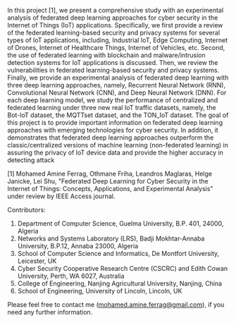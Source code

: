 In this project [1], we present a comprehensive study with an experimental analysis of federated deep learning approaches for cyber security in the Internet of Things (IoT) applications. Specifically, we first provide a review of the federated learning-based security and privacy systems for several types of IoT applications, including, Industrial IoT, Edge Computing, Internet of Drones, Internet of Healthcare Things, Internet of Vehicles, etc. Second, the use of federated learning with blockchain and malware/intrusion detection systems for IoT applications is discussed. Then, we review the vulnerabilities in federated learning-based security and privacy systems. Finally, we provide an experimental analysis of federated deep learning with three deep learning approaches, namely, Recurrent Neural Network (RNN), Convolutional Neural Network (CNN), and Deep Neural Network (DNN). For each deep learning model, we study the performance of centralized and federated learning under three new real IoT traffic datasets, namely, the Bot-IoT dataset, the MQTTset dataset, and the TON\_IoT dataset. The goal of this project is to provide important information on federated deep learning approaches with emerging technologies for cyber security. In addition, it demonstrates that federated deep learning approaches outperform the classic/centralized versions of machine learning (non-federated learning) in assuring the privacy of IoT device data and provide the higher accuracy in detecting attack


[1] Mohamed Amine Ferrag, Othmane Friha, Leandros Maglaras, Helge Janicke, Lei Shu, "Federated Deep Learning for Cyber Security in the Internet of Things: Concepts, Applications, and Experimental Analysis" under review by IEEE Access journal.

Contributors:
1. Department of Computer Science, Guelma University, B.P. 401, 24000, Algeria
2. Networks and Systems Laboratory (LRS), Badji Mokhtar-Annaba University, B.P.12, Annaba 23000, Algeria
3. School of Computer Science and Informatics, De Montfort University, Leicester, UK
4. Cyber Security Cooperative Research Centre (CSCRC) and Edith Cowan University, Perth, WA 6027, Australia
5. College of Engineering, Nanjing Agricultural University, Nanjing, China
6. School of Engineering, University of Lincoln, Lincoln, UK


Please feel free to contact me (mohamed.amine.ferrag@gmail.com), if you need any further information.
